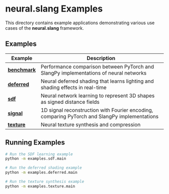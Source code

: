 # **neural.slang** Examples

This directory contains example applications demonstrating various use cases of the **neural.slang** framework.

## Examples

| Example | Description |
|---------|-------------|
| [**benchmark**](./benchmark/) | Performance comparison between PyTorch and SlangPy implementations of neural networks |
| [**deferred**](./deferred/) | Neural deferred shading that learns lighting and shading effects in real-time |
| [**sdf**](./sdf/) | Neural network learning to represent 3D shapes as signed distance fields |
| [**signal**](./signal/) | 1D signal reconstruction with Fourier encoding, comparing PyTorch and SlangPy implementations |
| [**texture**](./texture/) | Neural texture synthesis and compression |

## Running Examples

```bash
# Run the SDF learning example
python -m examples.sdf.main

# Run the deferred shading example
python -m examples.deferred.main

# Run the texture synthesis example
python -m examples.texture.main
```
